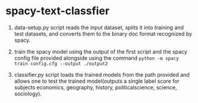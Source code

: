 # spacy-text-classfier

1. data-setup.py script reads the input dataset, splits it into training and test datasets, and converts them to the binary doc format recognized by spacy.

2. train the spacy model using the output of the first script and the spacy config file provided alongside using the command `python -m spacy train config.cfg --output ./output2`

3. classifier.py script loads the trained models from the path provided and allows one to test the trained model(outputs a single label score for subjects economics, geography, history, politicalscience, science, sociology).
